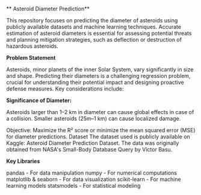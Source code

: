  **  Asteroid Diameter Prediction**

                                                                                        
This repository focuses on predicting the diameter of asteroids using publicly available datasets and machine learning techniques. Accurate estimation of asteroid diameters is essential for assessing potential threats and planning mitigation strategies, such as deflection or destruction of hazardous asteroids.

**Problem Statement**

Asteroids, minor planets of the inner Solar System, vary significantly in size and shape. Predicting their diameters is a challenging regression problem, crucial for understanding their potential impact and designing proactive defense measures. Key considerations include:

**Significance of Diameter:**

Asteroids larger than 1–2 km in diameter can cause global effects in case of a collision.
Smaller asteroids (25m–1 km) can cause localized damage.

Objective: Maximize the R² score or minimize the mean squared error (MSE) for diameter predictions.
Dataset
The dataset used is publicly available on Kaggle: Asteroid Diameter Prediction Dataset. The data was originally obtained from NASA's Small-Body Database Query by Victor Basu.

**Key Libraries**

pandas - For data manipulation
numpy - For numerical computations
matplotlib & seaborn - For data visualization
scikit-learn - For machine learning models
statsmodels - For statistical modeling
